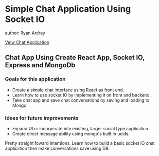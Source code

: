 # Simple Chat Application Using Socket IO

author: Ryan Ardray

[Veiw Chat Application](https://secret-cliffs-68362.herokuapp.com/)

## Chat App Using Create React App, Socket IO, Express and MongoDb

### Goals for this application

- Create a simple chat interface using React as front end.
- Learn how to use socket IO by implementing it on front and backend.
- Take chat app and save chat conversations by saving and loading to Mongo

### Ideas for future improvements

- Expand UI or incorperate into existing, larger social type application.
- Create direct message ability using mongo's built in uuids.

Pretty straight foward intentions.  Learn how to build a basic socket IO chat application then make conversations save using DB.

